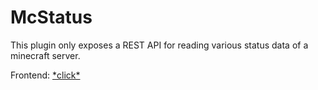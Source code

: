 # McStatus

This plugin only exposes a REST API for reading various status data of a minecraft server.

Frontend: [\*click\*](https://github.com/voxain/MCStatus-web)
